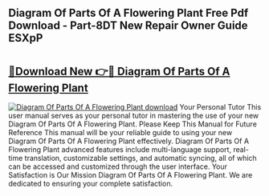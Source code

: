 ## Diagram Of Parts Of A Flowering Plant Free Pdf Download - Part-8DT New Repair Owner Guide ESXpP

# <h2><a href="http://dfi9q87.blite.top/?on=Diagram+Of+Parts+Of+A+Flowering+Plant">🔗Download New 👉🔴 Diagram Of Parts Of A Flowering Plant</a></h2>

[![Diagram Of Parts Of A Flowering Plant download](https://i.imgur.com/lujVjoI.png)](http://dfi9q87.blite.top/?on=Diagram+Of+Parts+Of+A+Flowering+Plant)
Your Personal Tutor This user manual serves as your personal tutor in mastering the use of your new Diagram Of Parts Of A Flowering Plant. Please Keep This Manual for Future Reference This manual will be your reliable guide to using your new Diagram Of Parts Of A Flowering Plant effectively. Diagram Of Parts Of A Flowering Plant advanced features include multi-language support, real-time translation, customizable settings, and automatic syncing, all of which can be accessed and customized through the user interface. Your Satisfaction is Our Mission Diagram Of Parts Of A Flowering Plant. We are dedicated to ensuring your complete satisfaction.
